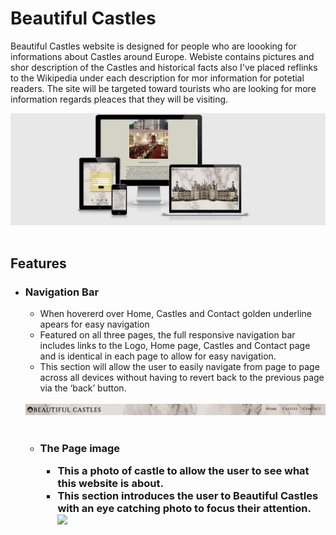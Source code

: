 # Beautiful Castles 

Beautiful Castles website is designed for people who are loooking for informations about Castles around Europe. Webiste contains pictures and shor description of the Castles and historical facts also I've placed reflinks to the Wikipedia under each description for mor information for potetial readers. The site will be targeted toward tourists who are looking for more information regards pleaces that they will be visiting. 

<img src="media/bc_mockup.png">
<br><br>

<h2>Features</h2>
<ul>
<li><h3>Navigation Bar</h3>
<ul>
<li>When hovererd over Home, Castles and Contact golden underline apears for easy navigation</li>
<li>Featured on all three pages, the full responsive navigation bar includes links to the Logo, Home page, Castles and Contact page and is identical in each page to allow for easy navigation.</li>
<li>This section will allow the user to easily navigate from page to page across all devices without having to revert back to the previous page via the ‘back’ button.</li></ul>
<br>
<img src="media/bc_menu.png">
<br><br>
<ul>
<li><h3>The Page image
<ul><li>This a photo of castle to allow the user to see what this website is about.
<li>This section introduces the user to Beautiful Castles with an eye catching photo to focus their attention. 
<br> 
<img src="media/bc_background_castle.png">